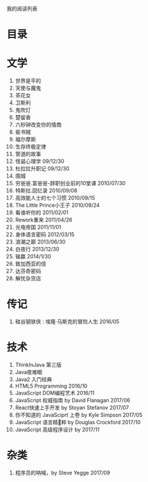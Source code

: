 我的阅读列表

# 目录



# 文学
1. 世界是平的
2. 天使与魔鬼 
3. 茶花女
4. 卫斯利
5. 鬼吹灯
6. 楚留香
7. 六秒钟改变你的情商
8. 偷书贼
9. 福尔摩斯
10. 生存终极定律
11. 管道的故事
12. 怪诞心理学  09/12/30
13. 杜拉拉升职记  09/12/30
14. 围城       
15. 穷爸爸.富爸爸-辞职创业前的10堂课 2010/07/30
16. 特斯拉.回忆录 2010/09/08
17. 高效能人士的七个习惯 2010/09/15
18. The Little Prince小王子 2010/09/24
19. 看谁听你的 2011/02/01
20. Rework重来 2011/04/26
21. 光电帝国 2011/11/01
22. 身体语言密码 2012/03/15
23. 浪潮之巅  2013/06/30
24. 白夜行 2013/12/30
25. 输赢 2014/1/30
26. 致加西亚的信
27. 达芬奇密码
28. 解忧杂货店

# 传记
1. 硅谷钢铁侠 : 埃隆·马斯克的冒险人生 2016/05

# 技术

1. ThinkInJava 第三版
2. Java夜难眠
3. Java2 入门经典
4. HTML5 Programming  2016/10
5. JavaScript DOM编程艺术 2016/11
6. JavaScript 权威指南 by David Flanagan 2017/06
7. React快速上手开发 by Stoyan Stefanov 2017/07
8. 你不知道的 JavaSciprt 上卷 by Kyle Simpson 2017/05
9. JavaScript 语言精粹 by Douglas Crockford 2017/10
10. JavaScript 高级程序设计 by 2017/11

# 杂类
1. 程序员的呐喊，by Steve Yegge 2017/09


